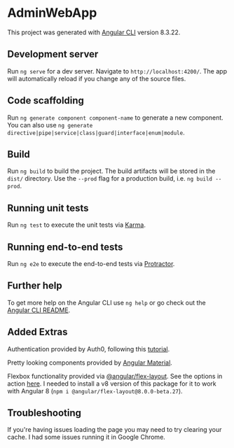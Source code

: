 # AdminWebApp

This project was generated with [Angular CLI](https://github.com/angular/angular-cli) version 8.3.22.

## Development server

Run `ng serve` for a dev server. Navigate to `http://localhost:4200/`. The app will automatically reload if you change any of the source files.

## Code scaffolding

Run `ng generate component component-name` to generate a new component. You can also use `ng generate directive|pipe|service|class|guard|interface|enum|module`.

## Build

Run `ng build` to build the project. The build artifacts will be stored in the `dist/` directory. Use the `--prod` flag for a production build, i.e. `ng build --prod`.

## Running unit tests

Run `ng test` to execute the unit tests via [Karma](https://karma-runner.github.io).

## Running end-to-end tests

Run `ng e2e` to execute the end-to-end tests via [Protractor](http://www.protractortest.org/).

## Further help

To get more help on the Angular CLI use `ng help` or go check out the [Angular CLI README](https://github.com/angular/angular-cli/blob/master/README.md).

## Added Extras

Authentication provided by Auth0, following this [tutorial](https://auth0.com/docs/quickstart/spa/angular2/01-login).

Pretty looking components provided by [Angular Material](https://material.angular.io/).

Flexbox functionality provided via [@angular/flex-layout](https://github.com/angular/flex-layout). See the options in action [here](https://tburleson-layouts-demos.firebaseapp.com/#/docs). I needed to install a v8 version of this package for it to work with Angular 8 (`npm i @angular/flex-layout@8.0.0-beta.27`).


## Troubleshooting

If you're having issues loading the page you may need to try clearing your cache. I had some issues running it in Google Chrome. 







